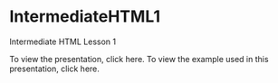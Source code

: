 IntermediateHTML1
=================

Intermediate HTML Lesson 1

To view the presentation, click here. To view the example used in this presentation, click here.
